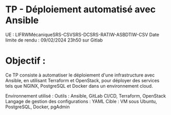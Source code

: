 # TP - Déploiement automatisé avec Ansible

UE : LIFRWMécaniqueSRS-CSVSRS-DCSRS-RATIW-ASBDTIW-CSV
Date limite de rendu : 09/02/2024 23h50 sur Gitlab

# Objectif :
Ce TP consiste à automatiser le déploiement d'une infrastructure avec Ansible, en utilisant Terraform et OpenStack, pour déployer des services tels que NGINX, PostgreSQL et Docker dans un environnement cloud.

Environnement utilisé :
Outils : Ansible, GitLab CI/CD, Terraform, OpenStack
Langage de gestion des configurations : YAML
Cible : VM sous Ubuntu, PostgreSQL, Docker, pgAdmin
